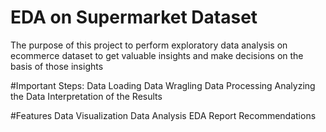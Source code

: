 # EDA on Supermarket Dataset
The purpose of this project to perform exploratory data analysis on ecommerce dataset to get valuable insights and make decisions on the basis of those insights

#Important Steps:
Data Loading
Data Wragling
Data Processing
Analyzing the Data
Interpretation of the Results

#Features
Data Visualization
Data Analysis
EDA
Report
Recommendations
